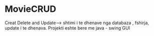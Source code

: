 # MovieCRUD
Creat Delete and Update--> shtimi i te dhenave nga databaza , fshirja, update i te dhenava.
Projekti eshte bere me java - swing GUI
